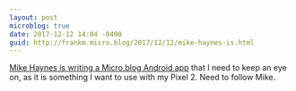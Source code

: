 ```yaml
---
layout: post
microblog: true
date: 2017-12-12 14:04 -0400
guid: http://frankm.micro.blog/2017/12/12/mike-haynes-is.html
---
```

[Mike Haynes is writing a Micro.blog Android app](https://mikehaynes.blog/1331) that I need to keep an eye on, as it is something I want to use with my Pixel 2. Need to follow Mike.
